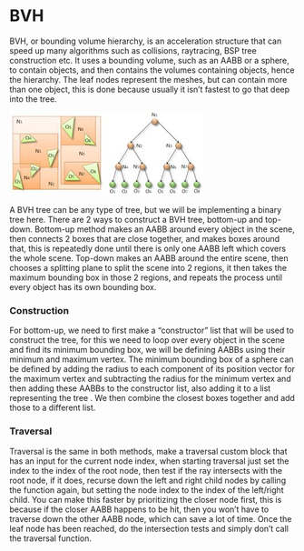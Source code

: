# BVH
BVH, or bounding volume hierarchy, is an acceleration structure that can speed up many algorithms such as collisions, raytracing, BSP tree construction etc. It uses a bounding volume, such as an AABB or a sphere, to contain objects, and then contains the volumes containing objects, hence the hierarchy.  The leaf nodes represent the meshes, but can contain more than one object, this is done because usually it isn’t fastest to go that deep into the tree.  

<img src="../images/image71.png">

  A BVH tree can be any type of tree, but we will be implementing a binary tree here. There are 2 ways to construct a BVH tree, bottom-up and top-down. Bottom-up method makes an AABB around every object in the scene, then connects 2 boxes that are close together, and makes boxes around that, this is repeatedly done until there is only one AABB left which covers the whole scene. Top-down makes an AABB around the entire scene, then chooses a splitting plane to split the scene into 2 regions, it then takes the maximum bounding box in those 2 regions, and repeats the process until every object has its own bounding box. 

### Construction

For bottom-up, we need to first make a “constructor” list that will be used to construct the tree, for this we need to loop over every object in the scene and find its minimum bounding box, we will be defining AABBs using their minimum and maximum vertex. The minimum bounding box of a sphere can be defined by adding the radius to each component of its position vector for the maximum vertex and subtracting the radius for the minimum vertex and then adding these AABBs to the constructor list, also adding it to a list representing the tree . We then combine the closest boxes together and add those to a different list.

### Traversal

Traversal is the same in both methods, make a traversal custom block that has an input for the current node index, when starting traversal just set the index to the index of the root node, then test if the ray intersects with the root node, if it does, recurse down the left and right child nodes by calling the function again, but setting the node index to the index of the left/right child. You can make this faster by prioritizing the closer node first, this is because if the closer AABB happens to be hit, then you won’t have to traverse down the other AABB node, which can save a lot of time. Once the leaf node has been reached, do the intersection tests and simply don’t call the traversal function.